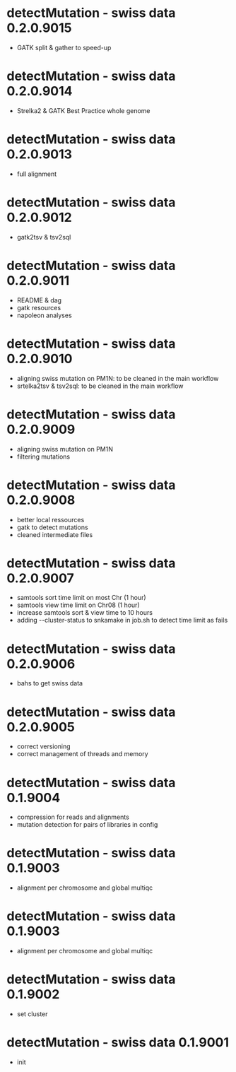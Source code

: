 # detectMutation - swiss data 0.2.0.9015
* GATK split & gather to speed-up

# detectMutation - swiss data 0.2.0.9014
* Strelka2 & GATK Best Practice whole genome

# detectMutation - swiss data 0.2.0.9013
* full alignment

# detectMutation - swiss data 0.2.0.9012
* gatk2tsv & tsv2sql

# detectMutation - swiss data 0.2.0.9011
* README & dag
* gatk resources
* napoleon analyses

# detectMutation - swiss data 0.2.0.9010
* aligning swiss mutation on PM1N: to be cleaned in the main workflow
* srtelka2tsv & tsv2sql: to be cleaned in the main workflow

# detectMutation - swiss data 0.2.0.9009
* aligning swiss mutation on PM1N
* filtering mutations

# detectMutation - swiss data 0.2.0.9008
* better local ressources
* gatk to detect mutations
* cleaned intermediate files

# detectMutation - swiss data 0.2.0.9007
* samtools sort time limit on most Chr (1 hour)
* samtools view time limit on Chr08 (1 hour)
* increase samtools sort & view time to 10 hours
* adding --cluster-status to snkamake in job.sh to detect time limit as fails

# detectMutation - swiss data 0.2.0.9006
* bahs to get swiss data

# detectMutation - swiss data 0.2.0.9005
* correct versioning
* correct management of threads and memory

# detectMutation - swiss data 0.1.9004
* compression for reads and alignments
* mutation detection for pairs of libraries in config

# detectMutation - swiss data 0.1.9003
* alignment per chromosome and global multiqc

# detectMutation - swiss data 0.1.9003
* alignment per chromosome and global multiqc

# detectMutation - swiss data 0.1.9002
* set cluster

# detectMutation - swiss data 0.1.9001
* init
